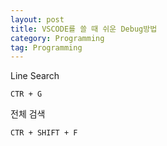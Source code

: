 ```yaml
---
layout: post
title: VSCODE를 쓸 때 쉬운 Debug방법
category: Programming
tag: Programming
---
```


Line Search

```
CTR + G
```

전체 검색

```
CTR + SHIFT + F
```

